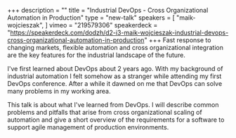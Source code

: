 +++
description = ""
title = "Industrial DevOps - Cross Organizational Automation in Production"
type = "new-talk"
speakers = [
        "maik-wojcieszak",
]
vimeo = "219579306"
speakerdeck = "https://speakerdeck.com/dodzh/d2-i3-maik-wojcieszak-industrial-devops-cross-organizational-automation-in-production"
+++
Fast response to changing markets, flexible automation and cross organizational integration
are the key features for the industrial landscape of the future.

I've first learned about DevOps about 2 years ago. With my background of industrial
automation I felt somehow as a stranger while attending my first DevOps conference. After
a while it dawned on me that DevOps can solve many problems in my working area.

This talk is about what I've learned from DevOps. I will describe common problems and
pitfalls that arise from cross organizational scaling of automation and give a short
overview of the requirements for a software to support agile management of production
environments.